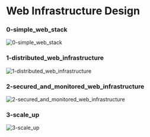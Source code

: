 # Web Infrastructure Design

### 0-simple_web_stack

![0-simple_web_stack](https://i.imgur.com/EpUIQ6B.jpg)


### 1-distributed_web_infrastructure

![1-distributed_web_infrastructure](https://i.imgur.com/1OU6uss.jpg)


### 2-secured_and_monitored_web_infrastructure

![2-secured_and_monitored_web_infrastructure](https://i.imgur.com/H2ojD7O.jpg)


### 3-scale_up

![3-scale_up](https://i.imgur.com/b6hbyeh.jpg)



